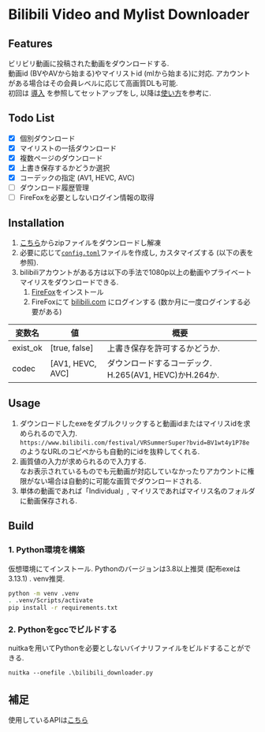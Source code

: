 # Bilibili Video and Mylist Downloader

## Features

ビリビリ動画に投稿された動画をダウンロードする.  
動画id (BVやAVから始まる)やマイリストid (mlから始まる)に対応. アカウントがある場合はその会員レベルに応じて高画質DLも可能.  
初回は [導入](#installation) を参照してセットアップをし, 以降は[使い方](#usage)を参考に.

## Todo List

- [x] 個別ダウンロード
- [x] マイリストの一括ダウンロード
- [x] 複数ページのダウンロード
- [x] 上書き保存するかどうか選択
- [x] コーデックの指定 (AV1, HEVC, AVC)
- [ ] ダウンロード履歴管理
- [ ] FireFoxを必要としないログイン情報の取得

## Installation

1. [こちら](https://github.com/strd3983/bilibili_downloader/releases/latest)からzipファイルをダウンロードし解凍
2. 必要に応じて[`config.toml`](config.toml)ファイルを作成し, カスタマイズする (以下の表を参照).
3. bilibiliアカウントがある方は以下の手法で1080p以上の動画やプライベートマイリスをダウンロードできる.
   1. [FireFox](https://www.mozilla.org/firefox/new/)をインストール
   2. FireFoxにて [bilibili.com](https://www.bilibili.com) にログインする (数か月に一度ログインする必要がある)

| 変数名   | 値               | 概要                                                   |
| -------- | ---------------- | ------------------------------------------------------ |
| exist_ok | [true, false]    | 上書き保存を許可するかどうか.                          |
| codec    | [AV1, HEVC, AVC] | ダウンロードするコーデック. H.265(AV1, HEVC)かH.264か. |

## Usage

1. ダウンロードしたexeをダブルクリックすると動画idまたはマイリスidを求められるので入力.  
`https://www.bilibili.com/festival/VRSummerSuper?bvid=BV1wt4y1P78e` のようなURLのコピペからも自動的にidを抜粋してくれる.  
2. 画質値の入力が求められるので入力する.  
なお表示されているものでも元動画が対応していなかったりアカウントに権限がない場合は自動的に可能な画質でダウンロードされる.
3. 単体の動画であれば「Individual」, マイリスであればマイリス名のフォルダに動画保存される.

## Build

### 1. Python環境を構築

仮想環境にてインストール.  Pythonのバージョンは3.8以上推奨 (配布exeは3.13.1) . venv推奨.

```bash
python -m venv .venv
. .venv/Scripts/activate 
pip install -r requirements.txt
```

### 2. Pythonをgccでビルドする

nuitkaを用いてPythonを必要としないバイナリファイルをビルドすることができる.

```ps
nuitka --onefile .\bilibili_downloader.py
```

## 補足

使用しているAPIは[こちら](https://github.com/SocialSisterYi/bilibili-API-collect)
